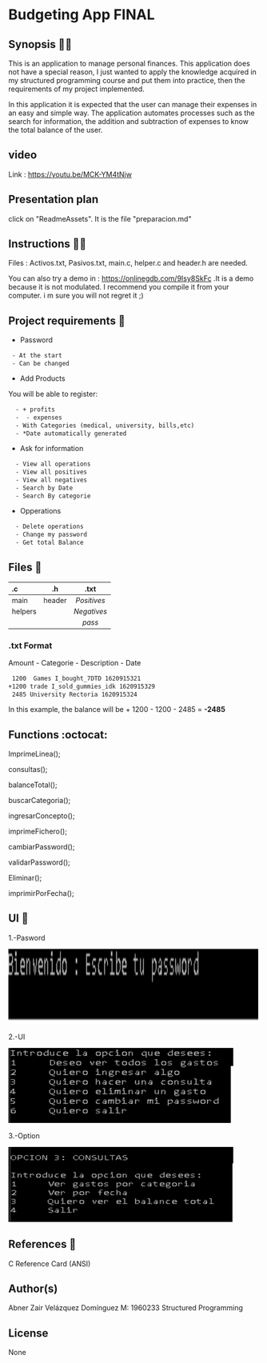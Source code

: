 # Budgeting App FINAL


## Synopsis :astronaut:

This is an application to manage personal finances. This application does not have a special reason, I just wanted to apply the knowledge acquired in my structured programming course and put them into practice, then the requirements of my project implemented.

In this application it is expected that the user can manage their expenses in an easy and simple way. The application automates processes such as the search for information, the addition and subtraction of expenses to know the total balance of the user.


## video 

Link : https://youtu.be/MCK-YM4tNjw

## Presentation plan

click on "ReadmeAssets". It is the file "preparacion.md"

## Instructions :technologist:

Files : Activos.txt, Pasivos.txt, main.c, helper.c and header.h are needed.


You can also try a demo in : https://onlinegdb.com/9Isy8SkFc .It is a demo because it is not modulated. I recommend you compile it from your computer. i m sure you will not regret it ;)
  
## Project requirements :dart:


- Password
 ```plain
  - At the start 
  - Can be changed
```
- Add Products

You will be able to register:

```plain
  - + profits
  -  - expenses
  - With Categories (medical, university, bills,etc) 
  - *Date automatically generated
 ```
 
- Ask for information 
```plain
  - View all operations
  - View all positives
  - View all negatives
  - Search by Date
  - Search By categorie
 ```
- Opperations
```plain
  - Delete operations
  - Change my password
  - Get total Balance
```

## Files :page_facing_up:

| **.c** |  **.h** | **.txt** |
|:-----|:--------:|:--------:|
| main  | header | _Positives_|
| helpers |    |   _Negatives_  |
|  |    |   _pass_  |


### .txt Format 

Amount - Categorie - Description  - Date
     
     1200  Games I_bought_7DTD 1620915321                              +1200 trade I_sold_gummies_idk 1620915329
     2485 University Rectoria 1620915324
      
 In this example, the balance will be + 1200 - 1200 - 2485 = **-2485**
     		
## Functions :octocat:

ImprimeLinea(); 

consultas();

balanceTotal();

buscarCategoria();

ingresarConcepto();

imprimeFichero();

cambiarPassword();

validarPassword();

Eliminar();

imprimirPorFecha();



## UI :iphone:

1.-Pasword 

<img src="https://github.com/AbnerIO/C/blob/main/PIA/ReadmeAssets/password.png" width="500px" height="150px"></a>

2.-UI 

<img src="https://github.com/AbnerIO/C/blob/main/PIA/ReadmeAssets/UI.png" width="450px" height="150px"></a>

3.-Option 

<img src="https://github.com/AbnerIO/C/blob/main/PIA/ReadmeAssets/consultas.png" width="450px" height="150px"></a>


## References :page_with_curl:

C Reference Card (ANSI)


## Author(s)

Abner Zair Velázquez Domínguez  M: 1960233 Structured Programming

## License

None

